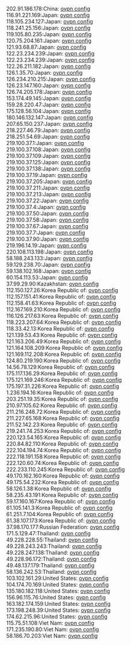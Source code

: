 202.91.186.178:China: [ovpn config](vpn/202_91_186_178.ovpn)  
116.91.221.169:Japan: [ovpn config](vpn/116_91_221_169.ovpn)  
118.105.234.127:Japan: [ovpn config](vpn/118_105_234_127.ovpn)  
118.241.25.156:Japan: [ovpn config](vpn/118_241_25_156.ovpn)  
119.105.80.235:Japan: [ovpn config](vpn/119_105_80_235.ovpn)  
120.75.204.161:Japan: [ovpn config](vpn/120_75_204_161.ovpn)  
121.93.68.87:Japan: [ovpn config](vpn/121_93_68_87.ovpn)  
122.23.234.239:Japan: [ovpn config](vpn/122_23_234_239.ovpn)  
122.23.234.239:Japan: [ovpn config](vpn/122_23_234_239.ovpn)  
122.26.211.182:Japan: [ovpn config](vpn/122_26_211_182.ovpn)  
126.1.35.70:Japan: [ovpn config](vpn/126_1_35_70.ovpn)  
126.234.210.215:Japan: [ovpn config](vpn/126_234_210_215.ovpn)  
126.23.147.160:Japan: [ovpn config](vpn/126_23_147_160.ovpn)  
126.74.205.178:Japan: [ovpn config](vpn/126_74_205_178.ovpn)  
153.174.49.145:Japan: [ovpn config](vpn/153_174_49_145.ovpn)  
159.28.220.47:Japan: [ovpn config](vpn/159_28_220_47.ovpn)  
175.128.56.104:Japan: [ovpn config](vpn/175_128_56_104.ovpn)  
180.146.132.147:Japan: [ovpn config](vpn/180_146_132_147.ovpn)  
207.65.150.237:Japan: [ovpn config](vpn/207_65_150_237.ovpn)  
218.227.46.79:Japan: [ovpn config](vpn/218_227_46_79.ovpn)  
218.251.54.69:Japan: [ovpn config](vpn/218_251_54_69.ovpn)  
219.100.37.1:Japan: [ovpn config](vpn/219_100_37_1.ovpn)  
219.100.37.108:Japan: [ovpn config](vpn/219_100_37_108.ovpn)  
219.100.37.109:Japan: [ovpn config](vpn/219_100_37_109.ovpn)  
219.100.37.125:Japan: [ovpn config](vpn/219_100_37_125.ovpn)  
219.100.37.138:Japan: [ovpn config](vpn/219_100_37_138.ovpn)  
219.100.37.19:Japan: [ovpn config](vpn/219_100_37_19.ovpn)  
219.100.37.205:Japan: [ovpn config](vpn/219_100_37_205.ovpn)  
219.100.37.211:Japan: [ovpn config](vpn/219_100_37_211.ovpn)  
219.100.37.213:Japan: [ovpn config](vpn/219_100_37_213.ovpn)  
219.100.37.22:Japan: [ovpn config](vpn/219_100_37_22.ovpn)  
219.100.37.4:Japan: [ovpn config](vpn/219_100_37_4.ovpn)  
219.100.37.50:Japan: [ovpn config](vpn/219_100_37_50.ovpn)  
219.100.37.58:Japan: [ovpn config](vpn/219_100_37_58.ovpn)  
219.100.37.67:Japan: [ovpn config](vpn/219_100_37_67.ovpn)  
219.100.37.7:Japan: [ovpn config](vpn/219_100_37_7.ovpn)  
219.100.37.90:Japan: [ovpn config](vpn/219_100_37_90.ovpn)  
219.196.14.19:Japan: [ovpn config](vpn/219_196_14_19.ovpn)  
220.108.113.198:Japan: [ovpn config](vpn/220_108_113_198.ovpn)  
58.188.243.133:Japan: [ovpn config](vpn/58_188_243_133.ovpn)  
59.129.238.70:Japan: [ovpn config](vpn/59_129_238_70.ovpn)  
59.138.102.168:Japan: [ovpn config](vpn/59_138_102_168.ovpn)  
60.154.113.53:Japan: [ovpn config](vpn/60_154_113_53.ovpn)  
37.99.29.90:Kazakhstan: [ovpn config](vpn/37_99_29_90.ovpn)  
112.150.127.26:Korea Republic of: [ovpn config](vpn/112_150_127_26.ovpn)  
112.157.151.41:Korea Republic of: [ovpn config](vpn/112_157_151_41.ovpn)  
112.158.41.63:Korea Republic of: [ovpn config](vpn/112_158_41_63.ovpn)  
112.167.169.210:Korea Republic of: [ovpn config](vpn/112_167_169_210.ovpn)  
116.126.217.63:Korea Republic of: [ovpn config](vpn/116_126_217_63.ovpn)  
118.223.207.64:Korea Republic of: [ovpn config](vpn/118_223_207_64.ovpn)  
118.33.42.13:Korea Republic of: [ovpn config](vpn/118_33_42_13.ovpn)  
121.139.53.43:Korea Republic of: [ovpn config](vpn/121_139_53_43.ovpn)  
121.163.206.49:Korea Republic of: [ovpn config](vpn/121_163_206_49.ovpn)  
121.164.108.209:Korea Republic of: [ovpn config](vpn/121_164_108_209.ovpn)  
121.169.112.208:Korea Republic of: [ovpn config](vpn/121_169_112_208.ovpn)  
124.80.219.190:Korea Republic of: [ovpn config](vpn/124_80_219_190.ovpn)  
14.56.78.129:Korea Republic of: [ovpn config](vpn/14_56_78_129.ovpn)  
175.117.136.29:Korea Republic of: [ovpn config](vpn/175_117_136_29.ovpn)  
175.121.169.246:Korea Republic of: [ovpn config](vpn/175_121_169_246.ovpn)  
175.197.31.226:Korea Republic of: [ovpn config](vpn/175_197_31_226.ovpn)  
1.236.194.16:Korea Republic of: [ovpn config](vpn/1_236_194_16.ovpn)  
203.251.19.35:Korea Republic of: [ovpn config](vpn/203_251_19_35.ovpn)  
210.97.105.62:Korea Republic of: [ovpn config](vpn/210_97_105_62.ovpn)  
211.216.248.72:Korea Republic of: [ovpn config](vpn/211_216_248_72.ovpn)  
211.227.65.168:Korea Republic of: [ovpn config](vpn/211_227_65_168.ovpn)  
211.52.142.23:Korea Republic of: [ovpn config](vpn/211_52_142_23.ovpn)  
219.241.74.253:Korea Republic of: [ovpn config](vpn/219_241_74_253.ovpn)  
220.123.54.165:Korea Republic of: [ovpn config](vpn/220_123_54_165.ovpn)  
220.84.82.110:Korea Republic of: [ovpn config](vpn/220_84_82_110.ovpn)  
222.104.194.74:Korea Republic of: [ovpn config](vpn/222_104_194_74.ovpn)  
222.118.191.158:Korea Republic of: [ovpn config](vpn/222_118_191_158.ovpn)  
222.120.60.74:Korea Republic of: [ovpn config](vpn/222_120_60_74.ovpn)  
222.233.110.245:Korea Republic of: [ovpn config](vpn/222_233_110_245.ovpn)  
49.170.162.160:Korea Republic of: [ovpn config](vpn/49_170_162_160.ovpn)  
49.175.54.232:Korea Republic of: [ovpn config](vpn/49_175_54_232.ovpn)  
58.126.1.38:Korea Republic of: [ovpn config](vpn/58_126_1_38.ovpn)  
58.235.43.191:Korea Republic of: [ovpn config](vpn/58_235_43_191.ovpn)  
59.17.160.167:Korea Republic of: [ovpn config](vpn/59_17_160_167.ovpn)  
61.105.141.3:Korea Republic of: [ovpn config](vpn/61_105_141_3.ovpn)  
61.251.7.104:Korea Republic of: [ovpn config](vpn/61_251_7_104.ovpn)  
61.38.107.173:Korea Republic of: [ovpn config](vpn/61_38_107_173.ovpn)  
37.98.170.177:Russian Federation: [ovpn config](vpn/37_98_170_177.ovpn)  
171.5.129.47:Thailand: [ovpn config](vpn/171_5_129_47.ovpn)  
49.228.228.55:Thailand: [ovpn config](vpn/49_228_228_55.ovpn)  
49.228.243.243:Thailand: [ovpn config](vpn/49_228_243_243.ovpn)  
49.228.247.138:Thailand: [ovpn config](vpn/49_228_247_138.ovpn)  
49.228.96.172:Thailand: [ovpn config](vpn/49_228_96_172.ovpn)  
49.48.137.179:Thailand: [ovpn config](vpn/49_48_137_179.ovpn)  
58.136.242.53:Thailand: [ovpn config](vpn/58_136_242_53.ovpn)  
103.102.161.29:United States: [ovpn config](vpn/103_102_161_29.ovpn)  
104.174.70.169:United States: [ovpn config](vpn/104_174_70_169.ovpn)  
135.180.182.118:United States: [ovpn config](vpn/135_180_182_118.ovpn)  
156.96.115.76:United States: [ovpn config](vpn/156_96_115_76.ovpn)  
163.182.174.159:United States: [ovpn config](vpn/163_182_174_159.ovpn)  
173.198.248.39:United States: [ovpn config](vpn/173_198_248_39.ovpn)  
174.62.215.96:United States: [ovpn config](vpn/174_62_215_96.ovpn)  
115.75.51.108:Viet Nam: [ovpn config](vpn/115_75_51_108.ovpn)  
171.235.190.80:Viet Nam: [ovpn config](vpn/171_235_190_80.ovpn)  
58.186.70.203:Viet Nam: [ovpn config](vpn/58_186_70_203.ovpn)  

